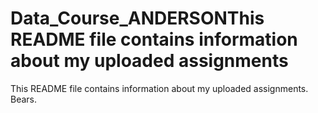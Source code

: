 # Data_Course_ANDERSONThis README file contains information about my uploaded assignments
This README file contains information about my uploaded assignments. Bears.